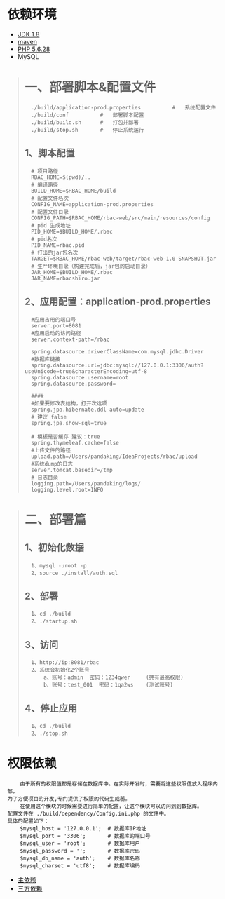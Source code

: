 # 依赖环境
*   [JDK 1.8](http://www.oracle.com/technetwork/java/javase/downloads/jdk8-downloads-2133151.html)
*   [maven](http://maven.apache.org/download.cgi)
*   [PHP 5.6.28](http://php.net/downloads.php)
*   MySQL

># 一、部署脚本&配置文件
>       ./build/application-prod.properties          #   系统配置文件
>       ./build/conf          #   部署脚本配置
>       ./build/build.sh      #   打包并部署
>       ./build/stop.sh       #   停止系统运行
>## 1、脚本配置
>
>		# 项目路径
>		RBAC_HOME=$(pwd)/..
>		# 编译路径
>		BUILD_HOME=$RBAC_HOME/build
>		# 配置文件名次
>		CONFIG_NAME=application-prod.properties
>		# 配置文件目录
>		CONFIG_PATH=$RBAC_HOME/rbac-web/src/main/resources/config
>		# pid 生成地址
>		PID_HOME=$BUILD_HOME/.rbac
>		# pid名次
>		PID_NAME=rbac.pid		
>		# 打出的jar包名次
>		TARGET=$RBAC_HOME/rbac-web/target/rbac-web-1.0-SNAPSHOT.jar
>		# 生产环境目录（构建完成后，jar包的启动目录）
>		JAR_HOME=$BUILD_HOME/.rbac      
>		JAR_NAME=rbacshiro.jar
>
>## 2、应用配置：application-prod.properties
>
>		#应用占用的端口号
>		server.port=8081
>		#应用启动的访问路径
>		server.context-path=/rbac
>		
>		spring.datasource.driverClassName=com.mysql.jdbc.Driver
>		#数据库链接
>		spring.datasource.url=jdbc:mysql://127.0.0.1:3306/auth?useUnicode=true&characterEncoding=utf-8
>		spring.datasource.username=root
>		spring.datasource.password=
>		
>		####
>		#如果要修改表结构，打开次选项
>		spring.jpa.hibernate.ddl-auto=update
>		# 建议 false
>		spring.jpa.show-sql=true
>		
>		# 模板是否缓存 建议：true
>		spring.thymeleaf.cache=false
>		#上传文件的路径
>		upload.path=/Users/pandaking/IdeaProjects/rbac/upload
>		#系统dump的日志
>		server.tomcat.basedir=/tmp
>		# 日志目录
>		logging.path=/Users/pandaking/logs/
>		logging.level.root=INFO

># 二、部署篇
>   ## 1、初始化数据
>       1、mysql -uroot -p
>       2、source ./install/auth.sql
>   ## 2、部署
>       1、cd ./build
>       2、./startup.sh
>   ## 3、访问
>       1、http://ip:8081/rbac
>       2、系统会初始化2个账号
>           a、账号：admin  密码：1234qwer     (拥有最高权限)
>           b、账号：test_001  密码：1qa2ws    (测试账号)
>   ## 4、停止应用
>       1、cd ./build
>       2、./stop.sh


# 权限依赖
        由于所有的权限值都是存储在数据库中。在实际开发时，需要将这些权限值放入程序内部，
    为了方便项目的开发,专门提供了权限的代码生成器。
        在使用这个模块的时候需要进行简单的配置，让这个模块可以访问到到数据库。
    配置文件在 ./build/dependency/Config.ini.php 的文件中。
    具体的配置如下：
        $mysql_host = '127.0.0.1';  # 数据库IP地址
        $mysql_port = '3306';       # 数据库的端口号
        $mysql_user = 'root';       # 数据库用户
        $mysql_password = '';       # 数据库密码
        $mysql_db_name = 'auth';    # 数据库名称
        $mysql_charset = 'utf8';    # 数据库编码
        
*   [主依赖](MainDependency.md)
*   [三方依赖](ThirdDependency.md)